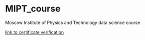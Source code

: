 # MIPT_course
Moscow Institute of Physics and Technology data science course

[link to certificate verification](https://www.coursera.org/verify/EXHQSGVUZPZ6)

